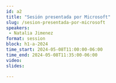```yaml
---
id: a2
title: "Sesión presentada por Microsoft"
slug: /sesion-presentada-por-microsoft
speakers:
 - Natalia Jimenez
format: session
block: h1-a-2024
time_start: 2024-05-08T11:00:00-06:00
time_end: 2024-05-08T11:35:00-06:00
video:
slides:

---
```

